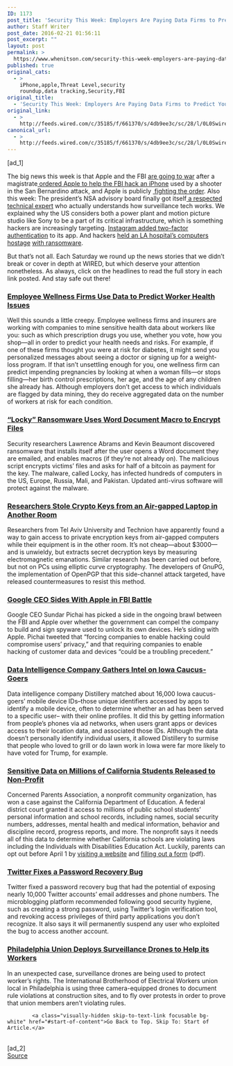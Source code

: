 ```yaml
---
ID: 1173
post_title: 'Security This Week: Employers Are Paying Data Firms to Predict Your Health Risks'
author: Staff Writer
post_date: 2016-02-21 01:56:11
post_excerpt: ""
layout: post
permalink: >
  https://www.whenitson.com/security-this-week-employers-are-paying-data-firms-to-predict-your-health-risks/
published: true
original_cats:
  - >
    iPhone,apple,Threat Level,security
    roundup,data tracking,Security,FBI
original_title:
  - 'Security This Week: Employers Are Paying Data Firms to Predict Your Health Risks'
original_link:
  - >
    http://feeds.wired.com/c/35185/f/661370/s/4db9ee3c/sc/28/l/0L0Swired0N0C20A160C0A20Csecurity0Ethis0Eweek0Eemployers0Eare0Epaying0Edata0Efirms0Eto0Epredict0Eyour0Ehealth0Erisks0C/story01.htm
canonical_url:
  - >
    http://feeds.wired.com/c/35185/f/661370/s/4db9ee3c/sc/28/l/0L0Swired0N0C20A160C0A20Csecurity0Ethis0Eweek0Eemployers0Eare0Epaying0Edata0Efirms0Eto0Epredict0Eyour0Ehealth0Erisks0C/story01.htm
---
```

 [ad_1]
<br><div id=""><p>The big news this week is that Apple and the FBI <a href="http://www.wired.com/2016/02/apples-fbi-battle-is-complicated-heres-whats-really-going-on/">are going to war</a> after a magistrate<a href="http://www.wired.com/2016/02/magistrate-orders-apple-to-help-fbi-hack-phone-of-san-bernardino-shooter/"> ordered Apple to help the FBI hack an iPhone</a> used by a shooter in the San Bernardino attack, and Apple is publicly <a href="http://www.wired.com/2016/02/tim-cook-apple-will-fight-courts-anti-encryption-order/"> fighting the order</a>. Also this week: The president’s NSA advisory board finally got itself<a href="http://www.wired.com/2016/02/the-presidents-nsa-advisory-board-finally-gets-a-tech-expert/"> a respected technical expert</a> who actually understands how surveillance tech works. We explained why the US considers both a power plant and motion picture studio like Sony to be a part of its critical infrastructure, which is something hackers are increasingly targeting. <a href="http://www.wired.com/2016/02/instagram-adds-two-factor-authentication/">Instagram added two-factor authentication</a> to its app. And hackers <a href="http://www.wired.com/2016/02/hack-brief-hackers-are-holding-an-la-hospitals-computers-hostage/">held an LA hospital’s computers hostage</a> <a href="http://www.wired.com/2016/02/hack-brief-hackers-are-holding-an-la-hospitals-computers-hostage/">with ransomware</a>.</p>
<p>But that’s not all. Each Saturday we round up the news stories that we didn’t break or cover in depth at WIRED, but which deserve your attention nonetheless. As always, click on the headlines to read the full story in each link posted. And stay safe out there!</p>
<h3><a href="http://www.nasdaq.com/article/bosses-harness-big-data-to-predict-which-workers-might-get-sick-20160216-01321">Employee Wellness Firms Use Data to Predict Worker Health Issues</a></h3>
<p>Well this sounds a little creepy. Employee wellness firms and insurers are working with companies to mine sensitive health data about workers like you: such as which prescription drugs you use, whether you vote, how you shop—all in order to predict your health needs and risks. For example, if one of these firms thought you were at risk for diabetes, it might send you personalized messages about seeing a doctor or signing up for a weight-loss program. If that isn’t unsettling enough for you, one wellness firm can predict impending pregnancies by looking at when a woman fills—or stops filling—her birth control prescriptions, her age, and the age of any children she already has. Although employers don’t get access to which individuals are flagged by data mining, they do receive aggregated data on the number of workers at risk for each condition.</p>
<h3><a href="http://arstechnica.com/security/2016/02/locky-crypto-ransomware-rides-in-on-malicious-word-document-macro/">“Locky” Ransomware Uses Word Document Macro to Encrypt Files</a></h3>
<p>Security researchers Lawrence Abrams and Kevin Beaumont discovered ransomware that installs itself after the user opens a Word document they are emailed, and enables macros (if they’re not already on). The malicious script encrypts victims’ files and asks for half of a bitcoin as payment for the key. The malware, called Locky, has infected hundreds of computers in the US, Europe, Russia, Mali, and Pakistan. Updated anti-virus software will protect against the malware.</p>
<h3><a href="http://motherboard.vice.com/read/how-white-hat-hackers-stole-crypto-keys-from-an-offline-laptop-in-another-motherboard.vice.com/read/how-white-hat-hackers-stole-crypto-keys-from-an-offline-laptop-in-another-room">Researchers Stole Crypto Keys from an Air-gapped Laptop in Another Room</a></h3>
<p>Researchers from Tel Aviv University and Technion have apparently found a way to gain access to private encryption keys from air-gapped computers while their equipment is in the other room. It’s not cheap—about $3000—and is unwieldy, but extracts secret decryption keys by measuring electromagnetic emanations. Similar research has been carried out before, but not on PCs using elliptic curve cryptography. The developers of GnuPG, the implementation of OpenPGP that this side-channel attack targeted, have released countermeasures to resist this method.</p>
<h3><a href="http://www.theverge.com/2016/2/17/11040266/google-ceo-sundar-pichai-sides-with-apple-encryption">Google CEO Sides With Apple in FBI Battle</a></h3>
<p>Google CEO Sundar Pichai has picked a side in the ongoing brawl between the FBI and Apple over whether the government can compel the company to build and sign spyware used to unlock its own devices. He’s siding with Apple. Pichai tweeted that “forcing companies to enable hacking could compromise users’ privacy,” and that requiring companies to enable hacking of customer data and devices “could be a troubling precedent.”</p>
<h3><a href="http://fusion.net/story/268108/dstillery-clever-tracking-trick/">Data Intelligence Company Gathers Intel on Iowa Caucus-Goers</a></h3>
<p>Data intelligence company Distillery matched about 16,000 Iowa caucus-goers’ mobile device IDs–those unique identifiers accessed by apps to identify a mobile device, often to determine whether an ad has been served to a specific user– with their online profiles. It did this by getting information from people’s phones via ad networks, when users grant apps or devices access to their location data, and associated those IDs. Although the data doesn’t personally identify individual users, it allowed Distillery to surmise that people who loved to grill or do lawn work in Iowa were far more likely to have voted for Trump, for example.</p>
<h3><a href="http://www.nbcsandiego.com/news/local/Calif-Student-Information-Released-to-Non-Profit-368556881.html">Sensitive Data on Millions of California Students Released to Non-Profit</a></h3>
<p>Concerned Parents Association, a nonprofit community organization, has won a case against the California Department of Education. A federal district court granted it access to millions of public school students’ personal information and school records, including names, social security numbers, addresses, mental health and medical information, behavior and discipline record, progress reports, and more. The nonprofit says it needs all of this data to determine whether California schools are violating laws including the Individuals with Disabilities Education Act. Luckily, parents can opt out before April 1 by <a href="http://www.idtheftcenter.org/alertcaparents.html">visiting a website</a> and <a href="http://www.cde.ca.gov/re/di/ws/documents/form2016jan26.pdf">filling out a form</a> (pdf).</p>
<h3><a href="http://arstechnica.com/security/2016/02/twitter-admits-to-password-recovery-bug-affecting-thousands-of-its-users/">Twitter Fixes a Password Recovery Bug</a></h3>
<p>Twitter fixed a password recovery bug that had the potential of exposing nearly 10,000 Twitter accounts’ email addresses and phone numbers. The microblogging platform recommended following good security hygiene, such as creating a strong password, using Twitter’s login verification tool, and revoking access privileges of third party applications you don’t recognize. It also says it will permanently suspend any user who exploited the bug to access another account.</p>
<h3><a href="http://www.thestate.com/news/business/technology/article60646676.html">Philadelphia Union Deploys Surveillance Drones to Help its Workers</a></h3>
<p>In an unexpected case, surveillance drones are being used to protect worker’s rights. The International Brotherhood of Electrical Workers union local in Philadelphia is using three camera-equipped drones to document rule violations at construction sites, and to fly over protests in order to prove that union members aren’t violating rules.</p>

			<a class="visually-hidden skip-to-text-link focusable bg-white" href="#start-of-content">Go Back to Top. Skip To: Start of Article.</a>

			
</div>
<br>[ad_2]
<br><a href="http://feeds.wired.com/c/35185/f/661370/s/4db9ee3c/sc/28/l/0L0Swired0N0C20A160C0A20Csecurity0Ethis0Eweek0Eemployers0Eare0Epaying0Edata0Efirms0Eto0Epredict0Eyour0Ehealth0Erisks0C/story01.htm">Source </a>